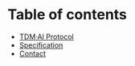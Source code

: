 # Table of contents

* [TDM·AI Protocol](README.md)
* [Specification](specification.md)
* [Contact](contact.md)
